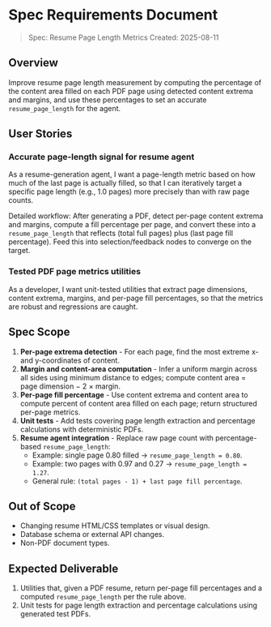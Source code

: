 # Spec Requirements Document

> Spec: Resume Page Length Metrics
> Created: 2025-08-11

## Overview

Improve resume page length measurement by computing the percentage of the content area filled on each PDF page using detected content extrema and margins, and use these percentages to set an accurate `resume_page_length` for the agent.

## User Stories

### Accurate page-length signal for resume agent

As a resume-generation agent, I want a page-length metric based on how much of the last page is actually filled, so that I can iteratively target a specific page length (e.g., 1.0 pages) more precisely than with raw page counts.

Detailed workflow: After generating a PDF, detect per-page content extrema and margins, compute a fill percentage per page, and convert these into a `resume_page_length` that reflects (total full pages) plus (last page fill percentage). Feed this into selection/feedback nodes to converge on the target.

### Tested PDF page metrics utilities

As a developer, I want unit-tested utilities that extract page dimensions, content extrema, margins, and per-page fill percentages, so that the metrics are robust and regressions are caught.

## Spec Scope

1. **Per-page extrema detection** - For each page, find the most extreme x- and y-coordinates of content.
2. **Margin and content-area computation** - Infer a uniform margin across all sides using minimum distance to edges; compute content area = page dimension − 2 × margin.
3. **Per-page fill percentage** - Use content extrema and content area to compute percent of content area filled on each page; return structured per-page metrics.
4. **Unit tests** - Add tests covering page length extraction and percentage calculations with deterministic PDFs.
5. **Resume agent integration** - Replace raw page count with percentage-based `resume_page_length`:
   - Example: single page 0.80 filled → `resume_page_length = 0.80`.
   - Example: two pages with 0.97 and 0.27 → `resume_page_length = 1.27`.
   - General rule: `(total pages - 1) + last page fill percentage`.

## Out of Scope

- Changing resume HTML/CSS templates or visual design.
- Database schema or external API changes.
- Non-PDF document types.

## Expected Deliverable

1. Utilities that, given a PDF resume, return per-page fill percentages and a computed `resume_page_length` per the rule above.
2. Unit tests for page length extraction and percentage calculations using generated test PDFs.


